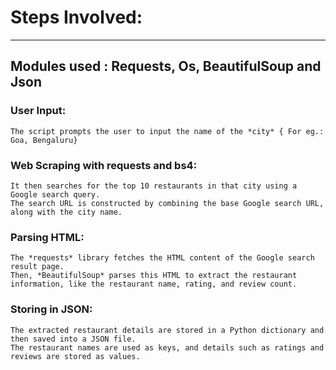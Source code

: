 # Steps Involved:
--------------
## Modules used : Requests, Os, BeautifulSoup and Json

### User Input: 
    The script prompts the user to input the name of the *city* { For eg.: Goa, Bengaluru}

### Web Scraping with requests and bs4: 
    It then searches for the top 10 restaurants in that city using a Google search query. 
    The search URL is constructed by combining the base Google search URL, along with the city name.

### Parsing HTML: 
    The *requests* library fetches the HTML content of the Google search result page. 
    Then, *BeautifulSoup* parses this HTML to extract the restaurant information, like the restaurant name, rating, and review count.

### Storing in JSON: 
    The extracted restaurant details are stored in a Python dictionary and then saved into a JSON file. 
    The restaurant names are used as keys, and details such as ratings and reviews are stored as values.

